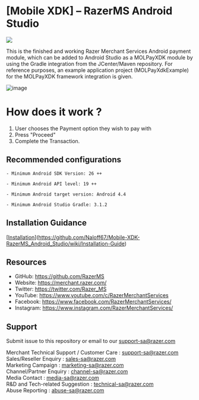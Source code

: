 
# [Mobile XDK] – RazerMS Android Studio

<img src="https://user-images.githubusercontent.com/38641542/74424311-a9d64000-4e8c-11ea-8d80-d811cfe66972.jpg">

This is the finished and working Razer Merchant Services Android payment module, which can be added to Android Studio as a MOLPayXDK module by using the Gradle integration from the JCenter/Maven repository. For reference purposes, an example application project (MOLPayXdkExample) for the MOLPayXDK framework integration is given.

![image](https://github.com/Naloff67/Mobile-XDK-RazerMS_Android_Studio/assets/89504625/43c14942-7c73-4e4b-b640-b4df668bfa29)

# How does it work ?

1. User chooses the Payment option they wish to pay with
2. Press "Proceed"
3. Complete the Transaction.

## Recommended configurations

    - Minimum Android SDK Version: 26 ++
    
    - Minimum Android API level: 19 ++
    
    - Minimum Android target version: Android 4.4
    
    - Minimum Android Studio Gradle: 3.1.2

## Installation Guidance

[[Installation](https://github.com/RazerMS/rms-mobile-xdk-android/wiki/Installation-Guidance)](https://github.com/Naloff67/Mobile-XDK-RazerMS_Android_Studio/wiki/Installation-Guide)


## Resources

- GitHub:     https://github.com/RazerMS
- Website:    https://merchant.razer.com/
- Twitter:    https://twitter.com/Razer_MS
- YouTube:    https://www.youtube.com/c/RazerMerchantServices
- Facebook:   https://www.facebook.com/RazerMerchantServices/
- Instagram:  https://www.instagram.com/RazerMerchantServices/


## Support

Submit issue to this repository or email to our support-sa@razer.com

Merchant Technical Support / Customer Care : support-sa@razer.com<br>
Sales/Reseller Enquiry : sales-sa@razer.com<br>
Marketing Campaign : marketing-sa@razer.com<br>
Channel/Partner Enquiry : channel-sa@razer.com<br>
Media Contact : media-sa@razer.com<br>
R&D and Tech-related Suggestion : technical-sa@razer.com<br>
Abuse Reporting : abuse-sa@razer.com

